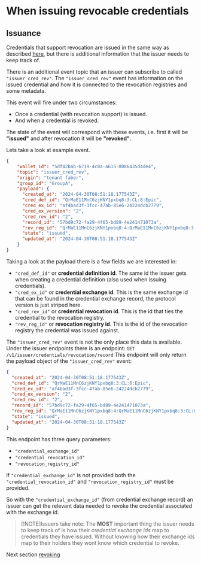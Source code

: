 # When issuing revocable credentials

## Issuance

Credentials that support revocation are issued in the same way as described
[here](../5.%20Issue%20Credential.md), but there is additional information that
the issuer needs to keep track of.

There is an additional event topic that an issuer can subscribe to called
```"issuer_cred_rev"```.
The ```"issuer_cred_rev"``` event has information on the issued credential and
how it is connected to the revocation registries and some metadata.

This event will fire under two circumstances:

- Once a credential (with revocation support) is issued.
- And when a credential is revoked.

The state of the event will correspond with these events,
i.e. first it will be **"issued"** and after revocation it will be **"revoked"**.

Lets take a look at example event.

```json
{
    "wallet_id": "5df42bab-6719-4c8a-a615-8086435d4de4",
    "topic": "issuer_cred_rev",
    "origin": "tenant faber",
    "group_id": "GroupA",
    "payload": {
      "created_at": "2024-04-30T08:51:18.177543Z",
      "cred_def_id": "QrMaE11MnC6zjKNY1pxbq8:3:CL:8:Epic",
      "cred_ex_id": "af4bad3f-3fcc-47ab-85e6-24224dcb2779",
      "cred_ex_version": "2",
      "cred_rev_id": "2",
      "record_id": "57bd9c72-fa29-4f65-bd89-4e241471073a",
      "rev_reg_id": "QrMaE11MnC6zjKNY1pxbq8:4:QrMaE11MnC6zjKNY1pxbq8:3:CL:8:Epic:CL_ACCUM:53462552-d716-4b0b-8b5c-914a3574d2c4",
      "state": "issued",
      "updated_at": "2024-04-30T08:51:18.177543Z"
    }
}
```

Taking  a look at the payload there is a few fields we are interested in:

- ```"cred_def_id"``` or **credential definition id**.
The same id the issuer gets when creating a credential definition
(also used when issuing credentials).
- ```"cred_ex_id"``` or **credential exchange id**.
This is the same exchange id that can be found in the credential exchange record,
the protocol version is just striped here.
- ```"cred_rev_id"``` or **credential revocation id**.
This is the id that ties the credential to the revocation registry.
- ```"rev_reg_id"``` or **revocation registry id**.
This is the id of the revocation registry the credential was issued against.

The ```"issuer_cred_rev"``` event is not the only place this data is available.
Under the issuer endpoints there is an endpoint:
```GET /v1/issuer/credentials/revocation/record```
This endpoint will only return the payload object of the
```"issuer_cred_rev"``` event:

```json
{
  "created_at": "2024-04-30T08:51:18.177543Z",
  "cred_def_id": "QrMaE11MnC6zjKNY1pxbq8:3:CL:8:Epic",
  "cred_ex_id": "af4bad3f-3fcc-47ab-85e6-24224dcb2779",
  "cred_ex_version": "2",
  "cred_rev_id": "2",
  "record_id": "57bd9c72-fa29-4f65-bd89-4e241471073a",
  "rev_reg_id": "QrMaE11MnC6zjKNY1pxbq8:4:QrMaE11MnC6zjKNY1pxbq8:3:CL:8:Epic:CL_ACCUM:53462552-d716-4b0b-8b5c-914a3574d2c4",
  "state": "issued",
  "updated_at": "2024-04-30T08:51:18.177543Z"
}
```

This endpoint has three query parameters:

- ```"credential_exchange_id"```
- ```"credential_revocation_id"```
- ```"revocation_registry_id"```

If ```"credential_exchange_id"``` is not provided both
the ```"credential_revocation_id"``` and ```"revocation_registry_id"```
must be provided.

So with the ```"credential_exchange_id"``` (from credential exchange record) an
issuer can get the relevant data needed to revoke the credential associated with
the exchange id.

> [!NOTE]Issuers take note:
> The **MOST** important thing the issuer needs to keep track of is how their
*credential exchange ids*  map to credentials they have issued. Without knowing
how their exchange ids map to their holders they wont know which credential to
revoke.

Next section [revoking](./3.%20Revoke%20Credential.md)
